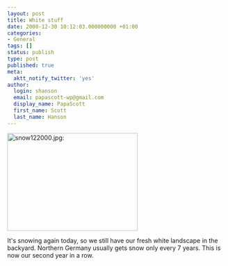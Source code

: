 ```yaml
---
layout: post
title: White stuff
date: 2000-12-30 10:12:03.000000000 +01:00
categories:
- General
tags: []
status: publish
type: post
published: true
meta:
  aktt_notify_twitter: 'yes'
author:
  login: shanson
  email: papascott-wp@gmail.com
  display_name: PapaScott
  first_name: Scott
  last_name: Hanson
---
```

<p><img src="https://res.cloudinary.com/papascott/image/upload/wordpress/wp-content/uploads/2000/12/snow122000.jpg" height="225" width="300" border="0" alt="snow122000.jpg: " /></p>
<p>It's snowing again today, so we still have our fresh white landscape in the backyard. Northern Germany usually gets snow only every 7 years. This is now our second year in a row.</p>
